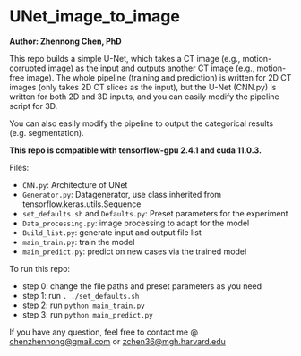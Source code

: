 # UNet_image_to_image
**Author: Zhennong Chen, PhD**<br />

This repo builds a simple U-Net, which takes a CT image (e.g., motion-corrupted image) as the input and outputs another CT  image (e.g., motion-free image). The whole pipeline (training and prediction) is written for 2D CT images (only takes 2D CT slices as the input), but the U-Net (CNN.py) is written for both 2D and 3D inputs, and you can easily modify the pipeline script for 3D.

You can also easily modify the pipeline to output the categorical results (e.g. segmentation).

**This repo is compatible with tensorflow-gpu 2.4.1 and cuda 11.0.3.**

Files:<br />
- ```CNN.py```: Architecture of UNet<br />
- ```Generator.py```: Datagenerator, use class inherited from tensorflow.keras.utils.Sequence<br />
- ```set_defaults.sh``` and ```Defaults.py```: Preset parameters for the experiment<br />
- ```Data_processing.py```: image processing to adapt for the model<br />
- ```Build_list.py```: generate input and output file list<br />
- ```main_train.py```: train the model<br />
- ```main_predict.py```: predict on new cases via the trained model<br />

To run this repo:<br />
- step 0: change the file paths and preset parameters as you need<br />
- step 1: run ```. ./set_defaults.sh```<br />
- step 2: run ```python main_train.py```<br />
- step 3: run ```python main_predict.py```<br />

If you have any question, feel free to contact me @ chenzhennong@gmail.com or zchen36@mgh.harvard.edu
